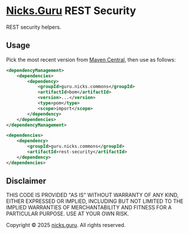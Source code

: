 # [Nicks.Guru](https://nicks.guru) REST Security

REST security helpers.

## Usage

Pick the most recent version from
[Maven Central](https://central.sonatype.com/namespace/guru.nicks.commons), then use as follows:

```xml
<dependencyManagement>
    <dependencies>
        <dependency>
            <groupId>guru.nicks.commons</groupId>
            <artifactId>bom</artifactId>
            <version>...</version>
            <type>pom</type>
            <scope>import</scope>
        </dependency>
    </dependencies>
</dependencyManagement>

<dependencies>
    <dependency>
        <groupId>guru.nicks.commons</groupId>
        <artifactId>rest-security</artifactId>
    </dependency>
</dependencies>
```

## Disclaimer

THIS CODE IS PROVIDED "AS IS" WITHOUT WARRANTY OF ANY KIND, EITHER EXPRESSED OR IMPLIED, INCLUDING BUT NOT LIMITED
TO THE IMPLIED WARRANTIES OF MERCHANTABILITY AND FITNESS FOR A PARTICULAR PURPOSE. USE AT YOUR OWN RISK.

Copyright © 2025 [nicks.guru](https://nicks.guru). All rights reserved.
